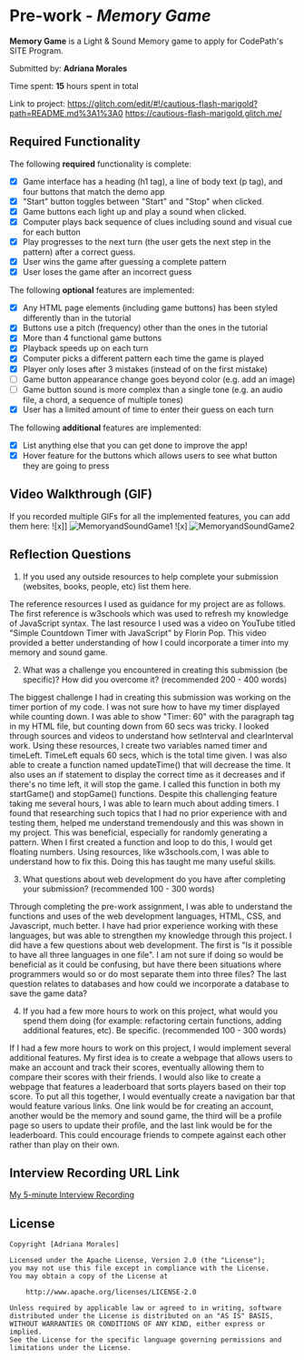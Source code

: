 # Pre-work - *Memory Game*

**Memory Game** is a Light & Sound Memory game to apply for CodePath's SITE Program. 

Submitted by: **Adriana Morales**

Time spent: **15** hours spent in total

Link to project: https://glitch.com/edit/#!/cautious-flash-marigold?path=README.md%3A1%3A0
                 https://cautious-flash-marigold.glitch.me/

## Required Functionality

The following **required** functionality is complete:

* [x] Game interface has a heading (h1 tag), a line of body text (p tag), and four buttons that match the demo app
* [x] "Start" button toggles between "Start" and "Stop" when clicked. 
* [x] Game buttons each light up and play a sound when clicked. 
* [x] Computer plays back sequence of clues including sound and visual cue for each button
* [x] Play progresses to the next turn (the user gets the next step in the pattern) after a correct guess. 
* [x] User wins the game after guessing a complete pattern
* [x] User loses the game after an incorrect guess

The following **optional** features are implemented:

* [x] Any HTML page elements (including game buttons) has been styled differently than in the tutorial
* [x] Buttons use a pitch (frequency) other than the ones in the tutorial
* [x] More than 4 functional game buttons
* [x] Playback speeds up on each turn
* [x] Computer picks a different pattern each time the game is played
* [x] Player only loses after 3 mistakes (instead of on the first mistake)
* [ ] Game button appearance change goes beyond color (e.g. add an image)
* [ ] Game button sound is more complex than a single tone (e.g. an audio file, a chord, a sequence of multiple tones)
* [x] User has a limited amount of time to enter their guess on each turn

The following **additional** features are implemented:

- [x] List anything else that you can get done to improve the app!
- [x] Hover feature for the buttons which allows users to see what button they are going to press 

## Video Walkthrough (GIF)

If you recorded multiple GIFs for all the implemented features, you can add them here:
![x]] ![MemoryandSoundGame1](https://user-images.githubusercontent.com/89936921/158456369-9d166f28-77f1-471d-a856-83ad3f2125c8.gif)
![x] ![MemoryandSoundGame2](https://user-images.githubusercontent.com/89936921/158456492-4e83b453-b758-4551-8d04-fb192b40a1e1.gif)


## Reflection Questions
1. If you used any outside resources to help complete your submission (websites, books, people, etc) list them here. 

The reference resources I used as guidance for my project are as follows. The first reference is w3schools which was used to refresh my knowledge of JavaScript syntax. The last resource I used was a video on YouTube titled "Simple Countdown Timer with JavaScript" by Florin Pop. This video provided a better understanding of how I could incorporate a timer into my memory and sound game. 

2. What was a challenge you encountered in creating this submission (be specific)? How did you overcome it? (recommended 200 - 400 words) 

The biggest challenge I had in creating this submission was working on the timer portion of my code. I was not sure how to have my timer displayed while counting down. I was able to show "Timer: 60" with the paragraph tag in my HTML file, but counting down from 60 secs was tricky. I looked through sources and videos to understand how setInterval and clearInterval work. Using these resources, I create two variables named timer and timeLeft. TimeLeft equals 60 secs, which is the total time given. I was also able to create a function named updateTime() that will decrease the time. It also uses an if statement to display the correct time as it decreases and if there's no time left, it will stop the game. I called this function in both my startGame() and stopGame() functions. Despite this challenging feature taking me several hours, I was able to learn much about adding timers. I found that researching such topics that I had no prior experience with and testing them, helped me understand tremendously and this was shown in my project. This was beneficial, especially for randomly generating a pattern. When I first created a function and loop to do this, I would get floating numbers. Using resources, like w3schools.com, I was able to understand how to fix this. Doing this has taught me many useful skills.

3. What questions about web development do you have after completing your submission? (recommended 100 - 300 words) 

Through completing the pre-work assignment, I was able to understand the functions and uses of the web development languages, HTML, CSS, and Javascript, much better. I have had prior experience working with these languages, but was able to strengthen my knowledge through this project. I did have a few questions about web development. The first is "Is it possible to have all three languages in one file". I am not sure if doing so would be beneficial as it could be confusing, but have there been situations where programmers would so or do most separate them into three files? The last question relates to databases and how could we incorporate a database to save the game data?  

4. If you had a few more hours to work on this project, what would you spend them doing (for example: refactoring certain functions, adding additional features, etc). Be specific. (recommended 100 - 300 words) 

If I had a few more hours to work on this project, I would implement several additional features. My first idea is to create a webpage that allows users to make an account and track their scores, eventually allowing them to compare their scores with their friends. I would also like to create a webpage that features a leaderboard that sorts players based on their top score. To put all this together, I would eventually create a navigation bar that would feature various links. One link would be for creating an account, another would be the memory and sound game, the third will be a profile page so users to update their profile, and the last link would be for the leaderboard. This could encourage friends to compete against each other rather than play on their own. 


## Interview Recording URL Link

[My 5-minute Interview Recording](https://youtu.be/Ag0Ta9FhPgI)


## License

    Copyright [Adriana Morales]

    Licensed under the Apache License, Version 2.0 (the "License");
    you may not use this file except in compliance with the License.
    You may obtain a copy of the License at

        http://www.apache.org/licenses/LICENSE-2.0

    Unless required by applicable law or agreed to in writing, software
    distributed under the License is distributed on an "AS IS" BASIS,
    WITHOUT WARRANTIES OR CONDITIONS OF ANY KIND, either express or implied.
    See the License for the specific language governing permissions and
    limitations under the License.